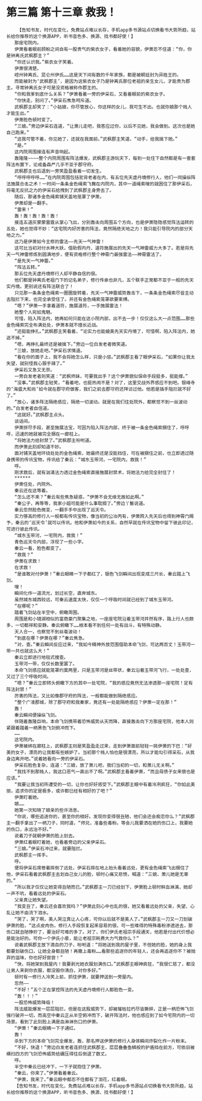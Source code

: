 # 第三篇 第十三章 救我！
        【告知书友，时代在变化，免费站点难以长存，手机app多书源站点切换看书大势所趋，站长给你推荐的这个换源APP，听书音色多、换源、找书都好使！】
       那座宅院内。
       伊萧看着眼前顾盼之间自有一股贵气的紫衣女子，看着她的容貌，伊萧忍不住道：“你，你是钟离氏武枫郡主？”
       “你还认识我。”紫衣女子笑着。
       伊萧很清楚。
       崆州钟离氏、昆仑州伊氏……这是天下间有数的千年家族，都是被朝廷封为异姓王的。
       而能被封为‘武枫郡主’，是因为这紫衣女子乃是钟离氏那位老祖的亲生女儿，才能贵为郡主。寻常钟离氏女子可是没资格被称作郡主的。
       “你和我爹到底什么关系？”伊萧看着一旁的伊采石，又看着眼前的紫衣女子。
       “你快走，别问了。”伊采石焦急呵斥道。
       武枫郡主却笑了：“小姑娘，你尽管放心，你这样的女儿，我可生不出。也就你娘那个贱人才能生出。”
       伊萧脸色顿时变了。
       “三娘。”旁边伊采石连道，“让萧儿走吧，我答应过你，以后不见她，我会做到。这次也是她自己跑来。”
       “这我可管不着，你见她了，还就在我面前。”武枫郡主笑道，“动手，给我擒下她。”
       “是。”
       这内院周围接连有声音响起。
       轰隆隆~~~~整个内院周围有阵法爆发，武枫郡主游玩天下，每到一处住下自然都是有一套套阵法布置下，论戒备森严几乎不亚于郡守府。
       武枫郡主也后退到一旁笑盈盈看着一切发生。
       “呼呼呼呼呼……”在内院周围包括驼背老者在内，有五位先天虚丹境修行人，他们一同操纵阵法施展合击之术！一时间一条条金色绳索飞舞在内院内，其中一道绳索嗖的就困住了那伊采石，将毫无反抗之力的伊采石给拽到了武枫郡主身旁去了。
       随后，那诸多金色绳索铺天盖地笼罩了伊萧。
       伊萧却是一翻手。
       “雷来！”
       轰！轰！轰！轰！轰！
       接连五道灰蒙蒙雷霆从掌心飞出，分别轰击向周围五个方向，也是伊萧隐隐感觉阵法运转的五处，她也觉得不妙：“这宅院内好厉害的阵法，竟然隔绝天地之力！我只能引导院内的部分天地之力。”
       这乃是伊萧如今主修的雷法——先天一气神雷！
       这可比当初对付水神大妖，借助假内丹、道符施展出的先天一气神雷威力大多了。若是将先天一气神雷修炼到圆满地步，便有资格修行整个神霄门最强雷法——神霄雷法了。
       “是先天一气神雷。”
       “阵法五转。”
       那五位先天虚丹境修行人却平静自信的很。
       他们都是钟离氏老祖门下的记名弟子，修行传承也非凡，五个联手正常都不亚于一般的先天实丹境。更别说还有阵法联合了！
       只见那一条条金色绳索一圈圈旋转着，先天一气神雷威势轰击下，一条条金色绳索尽皆主动去阻拦下来，也完全承受住了。并还有金色绳索笼罩欲要束缚。
       “嗯？”伊萧一手拿着道符，施展道符，一手施展雷法！
       她整个人宛如鬼魅。
       可惜，陷入阵法内，她再如何只能在这小院内部，出不去一步！仅仅这么大一点范围……那些金色绳索完全布满处处，伊萧本就不擅长近战。
       “还挺能挣扎。”武枫郡主笑看着，“论实力也能媲美先天实丹境了，可惜啊，陷入阵法内，她逃不掉。”
       “嗯，再挣扎最终还是被擒下。”旁边一位白发老者微笑道。
       “三娘，放她走吧。”伊采石求情道。
       “看在你的面子上，我不会将她怎么样，只是小惩。”武枫郡主看了眼伊采石，“如果你让我太失望，就别怪我心狠手辣了。”
       伊采石又急又无奈。
       一旁白发老者则笑道：“武枫师妹，可要我出手？这个伊萧貌似保命手段挺多，挺能撑。”
       “没事。”武枫郡主轻笑，“看着吧，也挺热闹不是？对了，这里交战外界感应不到吧。银峰寺的‘海盛大和尚’如今就在郡守府做客，我们之前去郡守府还拜访过他。他若是插手阻拦就不好了。”
       “放心，诸多阵法隔绝感应，隔绝一切波动。就是在我们住处院外，都察觉不到一丝波动的。”白发老者自信道。
       “这就好。”武枫郡主点头。
       谈话间。
       伊萧拼尽手段，甚至施展法宝，可因为陷入阵法内部，终于被一条金色绳索捆住了，呼呼呼，迅速的她就被完全捆在一廊柱上。
       “将她法力给封禁了。”武枫郡主吩咐道。
       而伊萧此刻却知道不妙。
       面对铺天盖地环绕处处的金色绳索，她最终还是没能挡住，可在被捆住之前，也立即透过随身携带的传讯宝物，传讯给了秦云：“城东玉带河，一宅院内，救我！”
       呼。
       刚求救后，就有汹涌法力透过金色绳索直接施展封禁术，将她法力给完全封住了！
       ******
       伊萧住处，内院外。
       秦云还在这等着。
       “怎么还不来？”秦云有些焦急疑惑，“伊萧不会无缘无故如此啊。”
       “秦公子，再等等，我家小姐可能是什么事耽搁了。”旁边丫鬟说道。
       秦云忽然脸色微变，一翻手手中出现了巡天令。
       实力够高的修行人一般都有传讯宝物，像当初的公冶丙有，伊萧跨入先天后也得到神霄门赐予，秦云的‘巡天令’就可以传讯。他和伊萧如今的关系，自然早就在传讯宝物中留下彼此印记，可进行彼此传讯。
       “城东玉带河，一宅院内，救我！”
       青色巡天令内部，浮现了一些小字。
       秦云一看，脸色都变了。
       “救我？”
       伊萧在求救！
       在求救！
       “是谁敢对付伊萧！”秦云眼睛一下子都红了，银色飞剑瞬间出现变成三尺长，秦云踏上飞剑。
       嗖！
       瞬间化作一道流光，划过长空，直奔城东。
       虽然城东城西较远，可秦云速度太快，仅仅一个呼吸时间就已经到了城东玉带河。
       “在哪呢？”
       踏着飞剑站在半空中，俯瞰周围。
       周围是和小镜湖相似的富商豪门聚集之地，一座座宅院沿着玉带河井然有序，路上行人也颇多，一切都祥和安静。秦云俯瞰下……根本看不到任何一处有战斗，有特殊动静。
       天人合一，也察觉不到丝毫波动！
       “到底在哪？伊萧在哪？”秦云焦急。
       “对，查。”秦云瞬间反应过来，“我如今精神外放范围借助本命飞剑，可达两百丈！玉带河一带一共也就这么大！”
       秦云立即进行地毯式搜查。
       玉带河一带，仅仅长数里罢了。
       本命飞剑感应就能笼罩约莫两里，只是玉带河是丝带状，秦云沿着玉带河飞行，一处处查，又过了三个呼吸时间。
       “嗯？”秦云立即转头俯瞰下方的其中一处宅院，“我的感应竟然无法渗透那一座宅院！定有阵法封禁！”
       厉害的阵法，又比如像郡守府的阵法，一般都能做到隔绝感应。
       “整个广凌郡城，除了郡守府和我秦家，竟还有一处能隔绝感应？伊萧一定在那！”
       轰！
       秦云瞬间便操纵飞剑。
       伴随着轰隆巨响，本命飞剑携带着恐怖威势从天而降，直接轰击向下方那座宅院，他本人则紧跟着踏着一柄黑色飞剑俯冲而下。
       ……
       这宅院内。
       伊萧被绑在廊柱上，武枫郡主则是笑盈盈走过来，走到伊萧面前轻轻一挑伊萧的下巴：“好美的女子，漂亮的让我都有些嫉妒了。当初那个贱人怕也是很漂亮，所以才能勾引得采石，从我身边离开吧。”说着她看向一旁的伊采石。
       伊采石脸色复杂，连道：“三娘，放了萧儿吧，我们当初的一切，和萧儿无关啊。”
       “我找不到那贱人，我这口恶气一直出不了啊。”武枫郡主看着伊萧，“而且母债子女来偿也是应该。”
       “我要让我当初所遭受的一切，让你也好好感受下。”武枫郡主眼中有着冷冽疯狂，“你如此美丽，追求你的定是极多，或许都已经有相好的了吧？”
       伊萧盯着她。
       娘……
       她第一次知晓了娘亲的些许消息。
       “你说，哪些追逐你的，甚至你的相好。发现你变得很丑陋，他们会还会痴恋你么？”武枫郡主一翻手拿出了一柄刀子，同时道，“师兄，准备些毒粉。等会儿我要洒在她的伤口上，我要她的伤口，永远治不好。”
       说着刀子就朝伊萧的脸上划去。
       伊萧红着眼盯着她，也看着旁边的父亲伊采石。
       “三娘。”伊采石冲过来，就要阻拦。
       武枫郡主一挥手。
       呼。
       便将伊采石席卷着摔倒了远处，伊采石摔在地上抬头看着远处，更有金色绳索飞出捆住了他，伊采石看着武枫郡主去划自己女儿的脸，顿时心痛又悲愤，喊道：“三娘，萧儿她是无辜的。”
       “所以我才仅仅让她变得丑陋而已。”武枫郡主一刀已经划下，伊萧脸上顿时鲜血淋漓，她却一声不吭，看着远处的伊采石。
       父亲真让她失望。
       “我变丑了，秦云还会喜欢我吗？”伊萧此刻心中也乱的很，她又看着远处的父亲，失望、心乱让她不由流下泪水。
       “哭了，哭了啊，美人哭泣真让人心疼，可你以后就不是美人了。”武枫郡主一刀又一刀划破伊萧的脸，“这点皮肉伤，修行人手段恢复起来容易的很，可一些难得的特殊毒粉渗透进去，那伤口就丑陋狰狞了，要治好可难的多了。对了，你们伊氏老祖宗手段通天，他若是付出代价想必是能治好的。可你一个伊氏小辈，能让老祖宗耗费大力气救你么？”
       说着武枫郡主放下滴血的刀子，吩咐道：“将她送到我的屋子里，不但她的脸，她的身上我都要划破伤口，让她全身都丑陋！再撒上毒粉……看那些追逐你的年轻人，还会再追逐你不？被抛弃的滋味，你也好好尝尝！”
       “快，将她架到我屋内！我要剥光她衣服划满伤口。”武枫郡主眼神疯狂，“我很仁慈了，都没让男人来剥你衣服，都没毁你清白，对你多好。”
       顿时有一修行人冷笑上前，抓住伊萧，就要押送到一旁屋内。
       忽然——
       “不好！”五个正在掌控阵法的先天虚丹境修行人都脸色一变。
       “轰！！！”
       一股恐怖威势降临！
       阵法威能爆发一层层阻拦，但是在这股威势下，却被摧枯拉朽尽皆撕碎，正是一柄恐怖飞剑强行破开一切，而高空中秦云正从半空俯冲而下，破开阵法时，他也感应到了如今宅院内的一切场景。看到了此刻脸上满是血淋淋伤口的伊萧。
       “伊萧！”秦云眼睛一下子通红。
       轰！
       杀到下方的本命飞剑完全爆发，轰，那名押送伊萧的修行人身体瞬间炸裂化作一片粉末。
       “不好，快退！”旁边白发老者连抓住武枫郡主，层层叠叠鱼鳞般的护盾挡在前方，可依旧被横扫四方的飞剑恐怖威势给碾压得往后倒退了数丈。
       呼。
       半空中秦云已经冲下，一下子就抱住了伊萧。
       “秦云，你来了。”伊萧看着秦云。
       “伊萧，我来了。”秦云眼中都忍不住都有了泪花，红着眼。
       【告知书友，时代在变化，免费站点难以长存，手机app多书源站点切换看书大势所趋，站长给你推荐的这个换源APP，听书音色多、换源、找书都好使！】
